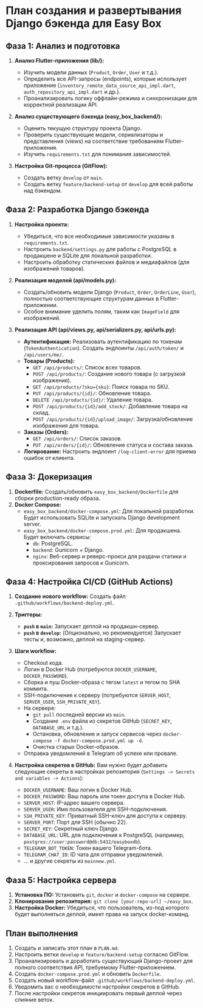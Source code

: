 # План создания и развертывания Django бэкенда для Easy Box

## Фаза 1: Анализ и подготовка

1.  **Анализ Flutter-приложения (lib/):**
    *   Изучить модели данных (`Product`, `Order`, `User` и т.д.).
    *   Определить все API-запросы (endpoints), которые использует приложение (`inventory_remote_data_source_api_impl.dart`, `auth_repository_api_impl.dart` и др.).
    *   Проанализировать логику оффлайн-режима и синхронизации для корректной реализации API.

2.  **Анализ существующего бэкенда (easy_box_backend/):**
    *   Оценить текущую структуру проекта Django.
    *   Проверить существующие модели, сериализаторы и представления (views) на соответствие требованиям Flutter-приложения.
    *   Изучить `requirements.txt` для понимания зависимостей.

3.  **Настройка Git-процесса (GitFlow):**
    *   Создать ветку `develop` от `main`.
    *   Создать ветку `feature/backend-setup` от `develop` для всей работы над бэкендом.

## Фаза 2: Разработка Django бэкенда

1.  **Настройка проекта:**
    *   Убедиться, что все необходимые зависимости указаны в `requirements.txt`.
    *   Настроить `backend/settings.py` для работы с PostgreSQL в продакшене и SQLite для локальной разработки.
    *   Настроить обработку статических файлов и медиафайлов (для изображений товаров).

2.  **Реализация моделей (api/models.py):**
    *   Создать/обновить модели Django (`Product`, `Order`, `OrderLine`, `User`), полностью соответствующие структурам данных в Flutter-приложении.
    *   Особое внимание уделить полям, таким как `ImageField` для изображений.

3.  **Реализация API (api/views.py, api/serializers.py, api/urls.py):**
    *   **Аутентификация:** Реализовать аутентификацию по токенам (`TokenAuthentication`). Создать эндпоинты `/api/auth/token/` и `/api/users/me/`.
    *   **Товары (Products):**
        *   `GET /api/products/`: Список всех товаров.
        *   `POST /api/products/`: Создание нового товара (с загрузкой изображения).
        *   `GET /api/products/?sku={sku}`: Поиск товара по SKU.
        *   `PUT /api/products/{id}/`: Обновление товара.
        *   `DELETE /api/products/{id}/`: Удаление товара.
        *   `POST /api/products/{id}/add_stock/`: Добавление товара на склад.
        *   `POST /api/products/{id}/upload_image/`: Загрузка/обновление изображения для товара.
    *   **Заказы (Orders):**
        *   `GET /api/orders/`: Список заказов.
        *   `PUT /api/orders/{id}/`: Обновление статуса и состава заказа.
    *   **Логирование:** Настроить эндпоинт `/log-client-error` для приема ошибок от клиента.

## Фаза 3: Докеризация

1.  **Dockerfile:** Создать/обновить `easy_box_backend/Dockerfile` для сборки production-ready образа.
2.  **Docker Compose:**
    *   `easy_box_backend/docker-compose.yml`: Для локальной разработки. Будет использовать SQLite и запускать Django development server.
    *   `easy_box_backend/docker-compose.prod.yml`: Для продакшена. Будет включать сервисы:
        *   `db`: PostgreSQL.
        *   `backend`: Gunicorn + Django.
        *   `nginx`: Веб-сервер и реверс-прокси для раздачи статики и проксирования запросов к Gunicorn.

## Фаза 4: Настройка CI/CD (GitHub Actions)

1.  **Создание нового workflow:** Создать файл `.github/workflows/backend-deploy.yml`.
2.  **Триггеры:**
    *   **`push` в `main`:** Запускает деплой на продакшн-сервер.
    *   **`push` в `develop`:** (Опционально, но рекомендуется) Запускает тесты и, возможно, деплой на staging-сервер.
3.  **Шаги workflow:**
    *   Checkout кода.
    *   Логин в Docker Hub (потребуются `DOCKER_USERNAME`, `DOCKER_PASSWORD`).
    *   Сборка и пуш Docker-образа с тегом `latest` и тегом по SHA коммита.
    *   SSH-подключение к серверу (потребуются `SERVER_HOST`, `SERVER_USER`, `SSH_PRIVATE_KEY`).
    *   На сервере:
        *   `git pull` последней версии из `main`.
        *   Создание `.env` файла из секретов GitHub (`SECRET_KEY`, `DATABASE_URL` и т.д.).
        *   Остановка, обновление и запуск сервисов через `docker-compose -f docker-compose.prod.yml up -d`.
        *   Очистка старых Docker-образов.
    *   Отправка уведомлений в Telegram об успехе или провале.

4.  **Настройка секретов в GitHub:** Вам нужно будет добавить следующие секреты в настройках репозитория (`Settings -> Secrets and variables -> Actions`):
    *   `DOCKER_USERNAME`: Ваш логин в Docker Hub.
    *   `DOCKER_PASSWORD`: Ваш пароль или токен доступа в Docker Hub.
    *   `SERVER_HOST`: IP-адрес вашего сервера.
    *   `SERVER_USER`: Имя пользователя для SSH-подключения.
    *   `SSH_PRIVATE_KEY`: Приватный SSH-ключ для доступа к серверу.
    *   `SERVER_PORT`: Порт для SSH (обычно 22).
    *   `SECRET_KEY`: Секретный ключ Django.
    *   `DATABASE_URL`: URL для подключения к PostgreSQL (например, `postgres://user:password@db:5432/easyboxdb`).
    *   `TELEGRAM_BOT_TOKEN`: Токен вашего Telegram-бота.
    *   `TELEGRAM_CHAT_ID`: ID чата для отправки уведомлений.
    *   ... и другие секреты из `mainnew.yml`.

## Фаза 5: Настройка сервера

1.  **Установка ПО:** Установить `git`, `docker` и `docker-compose` на сервере.
2.  **Клонирование репозитория:** `git clone [your-repo-url] ~/easy_box`.
3.  **Настройка Docker:** Убедиться, что пользователь, из-под которого будет выполняться деплой, имеет права на запуск docker-команд.

## План выполнения

1.  Создать и записать этот план в `PLAN.md`.
2.  Настроить ветки `develop` и `feature/backend-setup` согласно GitFlow.
3.  Проанализировать и доработать существующий Django-проект для полного соответствия API, требуемому Flutter-приложением.
4.  Создать `docker-compose.prod.yml` и обновить `Dockerfile`.
5.  Создать новый workflow-файл `.github/workflows/backend-deploy.yml`.
6.  Уведомить вас о необходимости настройки секретов в GitHub.
7.  После настройки секретов инициировать первый деплой через слияние веток.
